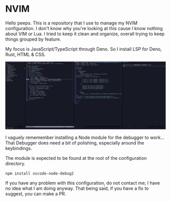 # NVIM

Hello peeps. This is a repository that I use to manage my NVIM configuration.
I don't know why you're looking at this cause I know nothing about VIM or Lua.
I tried to keep it clean and organize, overall trying to keep things grouped by
feature.

My focus is JavaScript/TypeScript through Deno. So I install LSP for Deno,
Rust, HTML & CSS.
 
![Screen Shot](./screen_shot.png "Screen Shot")

I vaguely rememember installing a Node module for the debugger to work...
That Debugger does need a bit of polishing, especially around the keybindings.

The module is expected to be found at the root of the configuration directory.

```
npm install vscode-node-debug2
```

If you have any problem with this configuration, do not contact me; I have no
idea what I am doing anyway.
That being said, if you have a fix to suggest, you can make a PR.

